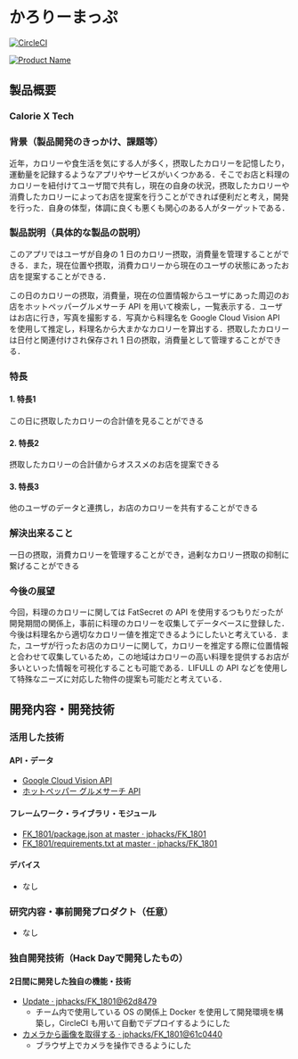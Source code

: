 # かろりーまっぷ

[![CircleCI](https://circleci.com/gh/calmery/elm-template.svg?style=svg)](https://circleci.com/gh/calmery/elm-template)

[![Product Name](https://img.youtube.com/vi/915kvFsF1DE/0.jpg)](https://youtu.be/915kvFsF1DE)

## 製品概要
### Calorie X Tech

### 背景（製品開発のきっかけ、課題等）

近年，カロリーや食生活を気にする人が多く，摂取したカロリーを記憶したり，運動量を記録するようなアプリやサービスがいくつかある．そこでお店と料理のカロリーを紐付けてユーザ間で共有し，現在の自身の状況，摂取したカロリーや消費したカロリーによってお店を提案を行うことができれば便利だと考え，開発を行った．自身の体型，体調に良くも悪くも関心のある人がターゲットである．

### 製品説明（具体的な製品の説明）

このアプリではユーザが自身の 1 日のカロリー摂取，消費量を管理することができる．また，現在位置や摂取，消費カロリーから現在のユーザの状態にあったお店を提案することができる．

この日のカロリーの摂取，消費量，現在の位置情報からユーザにあった周辺のお店をホットペッパーグルメサーチ API を用いて検索し，一覧表示する．ユーザはお店に行き，写真を撮影する．写真から料理名を Google Cloud Vision API を使用して推定し，料理名から大まかなカロリーを算出する．摂取したカロリーは日付と関連付けされ保存され 1 日の摂取，消費量として管理することができる．

### 特長

#### 1. 特長1

この日に摂取したカロリーの合計値を見ることができる

#### 2. 特長2

摂取したカロリーの合計値からオススメのお店を提案できる

#### 3. 特長3

他のユーザのデータと連携し，お店のカロリーを共有することができる

### 解決出来ること

一日の摂取，消費カロリーを管理することができ，過剰なカロリー摂取の抑制に繋げることができる

### 今後の展望

今回，料理のカロリーに関しては FatSecret の API を使用するつもりだったが開発期間の関係上，事前に料理のカロリーを収集してデータベースに登録した．今後は料理名から適切なカロリー値を推定できるようにしたいと考えている．また，ユーザが行ったお店のカロリーに関して，カロリーを推定する際に位置情報と合わせて収集しているため，この地域はカロリーの高い料理を提供するお店が多いといった情報を可視化することも可能である．LIFULL の API などを使用して特殊なニーズに対応した物件の提案も可能だと考えている．

## 開発内容・開発技術
### 活用した技術
#### API・データ

- [Google Cloud Vision API](https://cloud.google.com/vision/)
- [ホットペッパー グルメサーチ API](https://webservice.recruit.co.jp/hotpepper/reference.html)

#### フレームワーク・ライブラリ・モジュール

- [FK_1801/package.json at master · jphacks/FK_1801](https://github.com/jphacks/FK_1801/blob/master/frontend/package.json#L14-L47)
- [FK_1801/requirements.txt at master · jphacks/FK_1801](https://github.com/jphacks/FK_1801/blob/master/backend/requirements.txt)

#### デバイス

- なし

### 研究内容・事前開発プロダクト（任意）

- なし

### 独自開発技術（Hack Dayで開発したもの）
#### 2日間に開発した独自の機能・技術

- [Update · jphacks/FK_1801@62d8479](https://github.com/jphacks/FK_1801/commit/62d847926c4e59bb91565932074913622197491d)
  - チーム内で使用している OS の関係上 Docker を使用して開発環境を構築し，CircleCI も用いて自動でデプロイするようにした
- [カメラから画像を取得する · jphacks/FK_1801@61c0440](https://github.com/jphacks/FK_1801/commit/61c0440cc4ef565f54fb629da4fb044d33a85d97)
  - ブラウザ上でカメラを操作できるようにした
